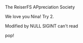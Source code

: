 The ReiserFS APpreciation Society

We love you Nina!  Try 2.

Modified by NULL
SIGINT can't read

pop!
